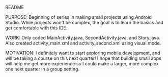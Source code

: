 README

PURPOSE: Beginning of series in making small projects using Android Studio. 
While projects won't be complex, the goal is to learn the basics and get 
comfortable with this IDE.

WORK: Only coded MainActivity.java, SecondActivity.java, and Story.java. Also
created activity_main.xml and activity_second.xml using visual mode. 

MOTIVATION: I definitely want to start exploring mobile development, and will be 
taking a course on this next quarter! I hope that building small apps will help
me get more experience so I could make a larger, more complex one next quarter 
in a group setting.
